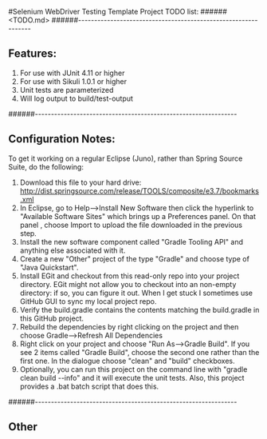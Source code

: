 #Selenium WebDriver Testing Template
Project TODO list: 
######<TODO.md>
######---------------------------------------------------------------
## Features:
1. For use with JUnit 4.11 or higher
2. For use with Sikuli 1.0.1 or higher
3. Unit tests are parameterized
4. Will log output to build/test-output 

######---------------------------------------------------------------
## Configuration Notes:

To get it working on a regular Eclipse (Juno), rather than Spring Source Suite, do the following: 
 
1. Download this file to your hard drive: 
http://dist.springsource.com/release/TOOLS/composite/e3.7/bookmarks.xml 
2. In Eclipse, go to Help-->Install New Software then click the hyperlink to "Available Software Sites" which brings up a Preferences panel. On that panel , choose Import to upload the file downloaded in the previous step. 
3. Install the new software component called "Gradle Tooling API" and anything else associated with it. 
4. Create a new "Other" project of the type "Gradle" and choose type of "Java Quickstart".
5. Install EGit and checkout from this read-only repo into your project directory.  EGit might not allow you to checkout into an non-empty directory: if so, you can figure it out.   When I get stuck I sometimes use GitHub GUI to sync my local project repo.  
5. Verify the build.gradle contains the contents matching the build.gradle in this GitHub project. 
6. Rebuild the dependencies by right clicking on the project and then choose Gradle-->Refresh All Dependencies
7. Right click on your project and choose "Run As-->Gradle Build".  If you see 2 items called "Gradle Build", choose the second one rather than the first one.  In the dialogue choose "clean" and "build" checkboxes.
8. Optionally, you can run this project on the command line with "gradle clean build --info" and it will execute the unit tests.  Also, this project provides a .bat batch script that does this.

 
######---------------------------------------------------------------
## Other

